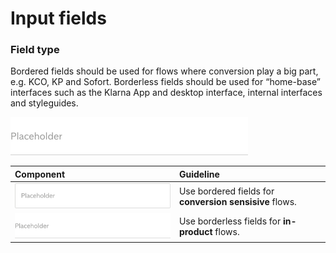 # Input fields

### Field type

Bordered fields should be used for flows where conversion play a big part, e.g. KCO, KP and Sofort. Borderless fields should be used for “home-base” interfaces such as the Klarna App and desktop interface, internal interfaces and styleguides.

![](/assets/Input@1x.png)



| Component | Guideline |
| :--- | :--- |
| ![](/assets/Field@1x.png) | Use bordered fields for **conversion sensisive** flows. |
| ![](/assets/Input@1x.png) | Use borderless fields for **in-product** flows. |



